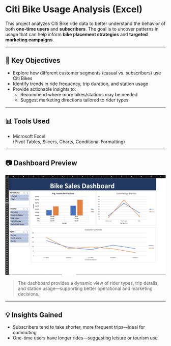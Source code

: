 # Citi Bike Usage Analysis (Excel)

This project analyzes Citi Bike ride data to better understand the behavior of both **one-time users** and **subscribers**. The goal is to uncover patterns in usage that can help inform **bike placement strategies** and **targeted marketing campaigns**.

---

## 📌 Key Objectives

- Explore how different customer segments (casual vs. subscribers) use Citi Bikes  
- Identify trends in ride frequency, trip duration, and station usage  
- Provide actionable insights to:
  - Recommend where more bikes/stations may be needed  
  - Suggest marketing directions tailored to rider types  

---

## 📊 Tools Used

- Microsoft Excel  
  (Pivot Tables, Slicers, Charts, Conditional Formatting)

---

## 📷 Dashboard Preview

![Citi Bike Dashboard](excel/NYCitiBikeDashboard.png)


> The dashboard provides a dynamic view of rider types, trip details, and station usage—supporting better operational and marketing decisions.

---

## 💡 Insights Gained

- Subscribers tend to take shorter, more frequent trips—ideal for commuting  
- One-time users have longer rides—suggesting leisure or tourism use
